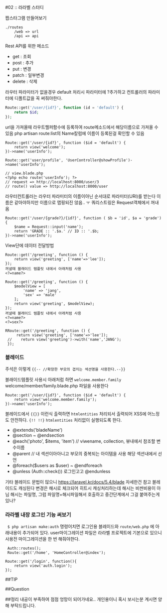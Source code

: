 #02 :: 라라벨 스터디

짭스타그램 만들어보기
```
./routes
    /web => url
    /api => api
```
Rest API를 위한 메소드
- get : 조회
- post : 추가
- put : 변경
- patch : 일부변경
- delete : 삭제

라우터 파라미터가 없을경우 default 처리시 파라미터에 ?추가하고 컨트롤러의 파라미터에 디폴트값을 꼭 써줘야한다.
```php
Route::get('/user/{id?}', function (id = 'default') {
    return $id;
});
```


url을 가져올때 라우트헬퍼함수에 등록하여
route메소드에서 해당이름으로 가져올 수 있음
php artisan route:list의 Name칼럼에 이름이 등록된걸 확인할 수 있음
```
Route::get('/user/{id?}', function ($id = 'default') {
    return view('welcome');
})->name('userInfo');

Route::get('user/profile', 'UserController@showProfile')->name('userInfo');

// view.blade.php
<?php echo route('userInfo'); ?>
// request => http://localhost:8000/user/3
// route() value => http://localhost:8000/user
```

라우터컨트롤러는 라우터 파라미터의 이름이아닌 순서대로 파라미터(URI)를 받는다
이름은 같아야하지만 이름으로 맵핑되진 않음.. ㅜ
쿼리스트링은 Request객체에서 꺼내옴

```
Route::get('/user/{grade?}/{id?}', function ( $b = 'id', $a = 'grade') {
    $name = Request::input('name');
    return 'GRADE :: '.$a.' // ID :: '.$b;
})->name('userInfo');
```

View단에 데이터 전달방법
```
Route::get('/greeting', function () {
    return view('greeting', ['name'=>'lee']);
});
꺼낼때 블래이드 템플릿 내에서 아래처럼 사용
<?=name?>
```
```
Route::get('/greeting', function () {
    $modelView = [
        'name' => 'jang',
        'sex' => 'male'
    ];
    return view('greeting', $modelView);
});
꺼낼때 블래이드 템플릿 내에서 아래처럼 사용
<?=name?>
<?=sex?>
```
```
RRoute::get('/greeting', function () {
     return view('greeting', ['name'=>'lee']);
 //    return view('greeting')->with('name','JANG');
 });
```

### 블레이드
주석은 이렇게 ```{{-- //확장한 부모의 겹치는 섹션명을 사용한다.--}}```

블래이드템플릿 사용시 아래처럼 하면 ```welcome.member.family``` welcome/member/family.blade.php 파일을 사용한다
```
Route::get('/user/{id?}', function ($id = 'default') {
    return view('welcome.member.family');
})->name('userInfo');
```
블레이드에서 ```{{}}``` 이런식 출력하면 ```htmlentities``` 처리되서 출력되어 XSS에 어느정도 안전하다.
```{!! !!}``` ```htmlentities``` 처리없이 실행되도록 한다.

- @extends('bladeName')
- @section ~ @endsection
- @each('photo', $items, 'item') // viwename, collection, 뷰내에서 참조할 변수이름
- @parent // 내 섹션이아아니고 부모의 중복되는 아이템을 사용 해당 섹션내에서 선언
- @foreach($users as $user) ~ @endforeach
- @unless (Auth::check()) 로그인고고 @endunless

기타 블레이드 문법이 많으니 https://laravel.kr/docs/5.4/blade 자세한건 참고
블레이드도 캐싱된다 변경은 해시로 체크되어 히트시 캐싱처리하는데 해시는 비싼비용이 아님
해시는 파일명, 그럼 파일명+해시파일해서 호출하고 중간단계에서 그걸 붙여주는게 있나?

### 라라벨 내장 로그인 기능 써보기
``` $ php artisan make:auth``` 명령어치면 로그인용 블레이드와
```route/web.php``` 에 아래내용이 추가되어 있다.
user마이그레이션 파일은 라라벨 프로젝트에 기본으로 있으니 사용전 마이그레이션을 한 번 해줘야한다.
```
 Auth::routes();
 Route::get('/home', 'HomeController@index');
```
```
Route::get('/login', function(){
    return view('auth.login');
});
```


##TIP

##Question


##정리 내공이 부족하여 점점 엉망이 되어가네요.. 개인용이니 혹시 보시는분 계시면 양해 부탁드립니다.
